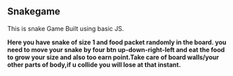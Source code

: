 ## Snakegame
This is snake Game Built using basic JS.

**Here you have snake of size 1 and food packet randomly in the board.
you need to move your snake by four btn up-down-right-left and eat the food 
to grow your size and also too earn point.Take care of board walls/your other parts of body,if u collide
you will lose at that instant.**

